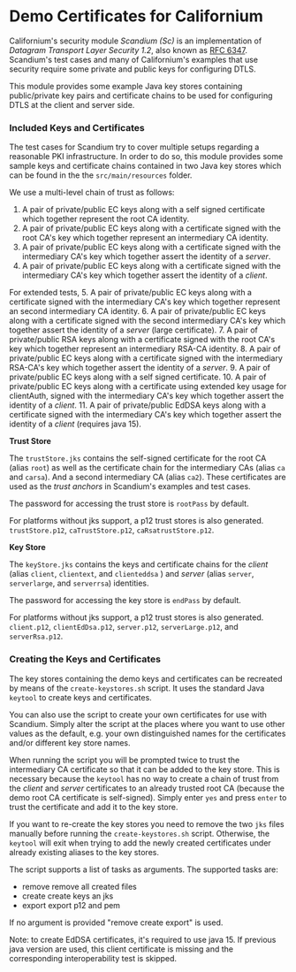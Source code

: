 # Demo Certificates for Californium

Californium's security module *Scandium (Sc)* is an implementation of _Datagram Transport Layer Security 1.2_, also
known as [RFC 6347](http://tools.ietf.org/html/rfc6347). Scandium's test cases and many of Californium's examples that use security require some private and public keys for configuring DTLS.

This module provides some example Java key stores containing public/private key pairs and certificate chains to be used for configuring DTLS at the client and server side. 

### Included Keys and Certificates

The test cases for Scandium try to cover multiple setups regarding a reasonable PKI infrastructure. In order to do so, this module provides some sample keys and certificate chains contained in two Java key stores which can be found in the 
the `src/main/resources` folder.

We use a multi-level chain of trust as follows:

1. A pair of private/public EC keys along with a self signed certificate which together represent the root CA identity.
2. A pair of private/public EC keys along with a certificate signed with the root CA's key which together represent an intermediary CA identity.
3. A pair of private/public EC keys along with a certificate signed with the intermediary CA's key which together assert the identity of a *server*.
4. A pair of private/public EC keys along with a certificate signed with the intermediary CA's key which together assert the identity of a *client*.

For extended tests, 
5. A pair of private/public EC keys along with a certificate signed with the intermediary CA's key which together represent an second intermediary CA identity.
6. A pair of private/public EC keys along with a certificate signed with the second intermediary CA's key which together assert the identity of a *server* (large certificate).
7. A pair of private/public RSA keys along with a certificate signed with the root CA's key which together represent an intermediary RSA-CA identity.
8. A pair of private/public EC keys along with a certificate signed with the intermediary RSA-CA's key which together assert the identity of a *server*.
9. A pair of private/public EC keys along with a self signed certificate.
10. A pair of private/public EC keys along with a certificate using extended key usage for clientAuth, signed with the intermediary CA's key which together assert the identity of a *client*.
11. A pair of private/public EdDSA keys along with a certificate signed with the intermediary CA's key which together assert the identity of a *client* (requires java 15).

**Trust Store**

The `trustStore.jks` contains the self-signed certificate for the root CA (alias `root`) as well as the certificate chain for the intermediary CAs
(alias `ca` and `carsa`). And a second intermediary CA (alias `ca2`). These certificates are used as the *trust anchors* in Scandium's examples and test cases.

The password for accessing the trust store is `rootPass` by default.

For platforms without jks support, a p12 trust stores is also generated.
`trustStore.p12`, `caTrustStore.p12`, `caRsatrustStore.p12`.

**Key Store**

The `keyStore.jks` contains the keys and certificate chains for the *client* (alias `client`, `clientext`, and `clienteddsa` ) and
*server* (alias `server`, `serverlarge`, and `serverrsa`) identities.

The password for accessing the key store is `endPass` by default.

For platforms without jks support, a p12 trust stores is also generated.
`client.p12`, `clientEdDsa.p12`, `server.p12`, `serverLarge.p12`, and `serverRsa.p12`.

### Creating the Keys and Certificates

The key stores containing the demo keys and certificates can be recreated by means of the `create-keystores.sh` script. It uses the standard Java `keytool` to create keys and certificates.

You can also use the script to create your own certificates for use with Scandium. Simply alter the script at the places where you want to use other values as the default, e.g. your own distinguished names for the certificates and/or different key store names.

When running the script you will be prompted twice to trust the intermediary CA certificate so that it can be added to the key store. This is necessary because the `keytool` has no way to create a chain of trust from the *client* and *server* certificates to an already trusted root CA (because the demo root CA certificate is self-signed). Simply enter `yes` and press `enter` to trust the certificate and add it to the key store.

If you want to re-create the key stores you need to remove the two `jks` files manually before running the `create-keystores.sh` script. Otherwise, the `keytool` will exit when trying to add the newly created certificates under already existing aliases to the key stores.

The script supports a list of tasks as arguments. The supported tasks are:
-  remove remove all created files
-  create create keys an jks
-  export export p12 and pem

If no argument is provided "remove create export" is used.

Note: to create EdDSA certificates, it's required to use java 15. If previous java version are used, this client certificate is missing and the corresponding interoperability test is skipped.
